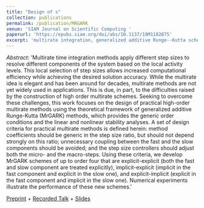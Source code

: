 ```yaml
---
title: "Design of s"
collection: publications
permalink: /publication/MRGARK
venue: 'SIAM Journal on Scientific Computing '
paperurl: 'https://epubs.siam.org/doi/abs/10.1137/18M1182875'
excerpt: 'multirate integration, generalized additive Runge--Kutta schemes'
---
```


*Abstract:* 'Multirate time integration methods apply different step sizes to resolve different components of the system based on the local activity levels. This local selection of step sizes allows increased computational efficiency while achieving the desired solution accuracy. While the multirate idea is elegant and has been around for decades, multirate methods are not yet widely used in applications. This is due, in part, to the difficulties raised by the construction of high order multirate schemes.
Seeking to overcome these challenges, this work focuses on the design of practical high-order multirate methods using the theoretical framework of generalized additive Runge-Kutta (MrGARK) methods, which provides the generic order conditions and the linear and nonlinear stability analyses.
A set of design criteria for practical multirate methods is defined herein: method coefficients should be generic in the step size ratio, but should not depend strongly on this ratio; unnecessary coupling between the fast and the slow components should be avoided; and the step size controllers should adjust both the micro- and the macro-steps.
Using these criteria, we develop MrGARK schemes of up to order four that are explicit-explicit (both the fast and slow component are treated explicitly), implicit-explicit (implicit in the fast component and explicit in the slow one), and explicit-implicit (explicit in the fast component and implicit in the slow one). Numerical experiments illustrate the performance of these new schemes.'

[Preprint](https://arxiv.org/abs/1804.07716) + [Recorded Talk]() + [Slides]()
